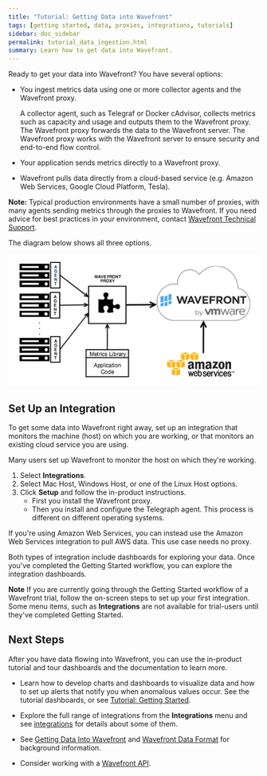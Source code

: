 ```yaml
---
title: "Tutorial: Getting Data into Wavefront"
tags: [getting started, data, proxies, integrations, tutorials]
sidebar: doc_sidebar
permalink: tutorial_data_ingestion.html
summary: Learn how to get data into Wavefront.
---
```


 Ready to get your data into Wavefront? You have several options:

- You ingest metrics data using one or more collector agents and the Wavefront proxy. 

  A collector agent, such as Telegraf or Docker cAdvisor, collects metrics such as capacity and usage and outputs them to the Wavefront proxy. The Wavefront proxy forwards the data to the Wavefront server.  The Wavefront proxy works with the Wavefront server to ensure security and end-to-end flow control.
- Your application sends metrics directly to a Wavefront proxy.
- Wavefront pulls data directly from a cloud-based service (e.g. Amazon Web Services, Google Cloud Platform, Tesla).

**Note:** Typical production environments have a small number of proxies, with many agents sending metrics through the proxies to Wavefront. If you need advice for best practices in your environment, contact [Wavefront Technical Support](support@wavefront.com).

The diagram below shows all three options. 

![Wavefront architecture](images/integrations_data_collector.png)

## Set Up an Integration

To get some data into Wavefront right away,  set up an integration that monitors the machine (host) on which you are working, or that monitors an existing cloud service you are using.

Many users set up Wavefront to monitor the host on which they're working. 

1. Select **Integrations**. 
2. Select Mac Host, Windows Host, or one of the Linux Host options. 
3. Click **Setup** and follow the in-product instructions. 
   * First you install the Wavefront proxy. 
   * Then you install and configure the Telegraph agent. 
     This process is different on different operating systems. 

 If you're using Amazon Web Services, you can instead use the Amazon Web Services integration to pull AWS data. This use case needs no proxy.
 
 Both types of integration include dashboards for exploring your data. Once you've completed the Getting Started workflow, you can explore the integration dashboards.
 
 **Note** If you are currently going through the Getting Started workflow of a Wavefront trial, follow the on-screen steps to set up your first integration. Some menu items, such as **Integrations** are not available for trial-users until they've completed Getting Started. 

## Next Steps

After you have data flowing into Wavefront, you can use the in-product tutorial and tour dashboards and the documentation to learn more.

 - Learn how to develop charts and dashboards to visualize data and how to set up alerts that notify you when anomalous values occur. See the tutorial dashboards, or see [Tutorial: Getting Started](tutorial_getting_started.html).

- Explore the full range of integrations from the **Integrations** menu and see [integrations](integrations.html) for details about some of them.
 
- See [Getting Data Into Wavefront](wavefront_data_ingestion.html) and [Wavefront Data Format](wavefront_data_format.html) for background information. 

- Consider working with a [Wavefront API](wavefront_api.html). 
